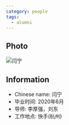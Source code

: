 ```yaml
---
category: people
tags:
  - alumni
---
```


## Photo

![闫宁](https://user-images.githubusercontent.com/116997215/201502742-7261affc-2e38-4339-b9af-d75a350659f8.jpg)

## Information

- Chinese name: 闫宁
- 毕业时间: 2020年6月
- 导师: 李厚强，刘东
- 工作地点: 快手(杭州)